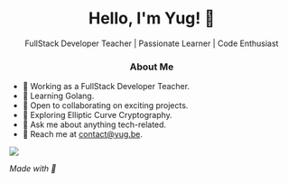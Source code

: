 <h1 align="center">Hello, I'm Yug! 👋</h1>

<p align="center">
  FullStack Developer Teacher | Passionate Learner | Code Enthusiast
</p>

<h3 align="center">About Me</h3>

- 💼 Working as a FullStack Developer Teacher.
- 🌱 Learning Golang.
- 🚀 Open to collaborating on exciting projects.
- 🤔 Exploring Elliptic Curve Cryptography.
- 💬 Ask me about anything tech-related.
- 📧 Reach me at [contact@yug.be](mailto:contact@yug.be).
<p align="left">
  <img src="https://media.giphy.com/media/SYHz66JfYHbBtZXjHy/giphy.gif">
</p>
<!-- Footer -->
<p align="left">
  <i>Made with 💖</i>
</p>
